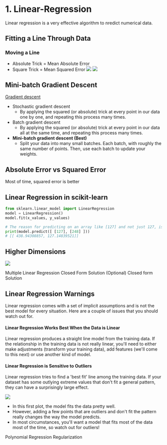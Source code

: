 # 1. Linear-Regression
Linear regression is a very effective algorithm to nredict numerical data. 

## Fitting a Line Through Data 
### Moving a Line 
- Absolute Trick = Mean Absolute Error 
- Square Trick  = Mean Squared Error
![](https://raw.githubusercontent.com/Haoran830/Machine-Learning/master/3-Supervised-Learning/images/1-1.png)
![](https://raw.githubusercontent.com/Haoran830/Machine-Learning/master/3-Supervised-Learning/images/1-2.png)

## Mini-batch Gradient Descent 
[Gradient descent](https://en.wikipedia.org/wiki/Gradient_descent)

- Stochastic gradient descent
	- By applying the squared (or absolute) trick at every point in our data one by one, and repeating this process many times.
- Batch gradient descent
	- By applying the squared (or absolute) trick at every point in our data all at the same time, and repeating this process many times.
- **Mini-batch gradient descent (Best)**
	- Split your data into many small batches. Each batch, with roughly the same number of points. Then, use each batch to update your weights. 

## Absolute Error vs Squared Error
Most of time, squared error is better

## Linear Regression in scikit-learn 
```python
from sklearn.linear_model import LinearRegression
model = LinearRegression()
model.fit(x_values, y_values)

# The reason for predicting on an array like [127] and not just 127, is because you can have a model that makes a prediction using multiple features.
print(model.predict([ [127], [248] ]))
# [[ 438.94308857, 127.14839521]]
```
## Higher Dimensions 
![](https://raw.githubusercontent.com/Haoran830/Machine-Learning/master/3-Supervised-Learning/images/1-3.png)

Multiple Linear Regression 
Closed Form Solution 
(Optional) Closed form Solution 
## Linear Regression Warnings 
Linear regression comes with a set of implicit assumptions and is not the best model for every situation. Here are a couple of issues that you should watch out for.

#### Linear Regression Works Best When the Data is Linear
Linear regression produces a straight line model from the training data. If the relationship in the training data is not really linear, you'll need to either make adjustments (transform your training data), add features (we'll come to this next) or use another kind of model.
#### Linear Regression is Sensitive to Outliers
Linear regression tries to find a 'best fit' line among the training data. If your dataset has some outlying extreme values that don't fit a general pattern, they can have a surprisingly large effect.

![](https://raw.githubusercontent.com/Haoran830/Machine-Learning/master/3-Supervised-Learning/images/1-4.png)

- In this first plot, the model fits the data pretty well.
- However, adding a few points that are outliers and don't fit the pattern really changes the way the model predicts. 
- In most circumstances, you'll want a model that fits most of the data most of the time, so watch out for outliers!


Polynomial Regression 
Regularization 
